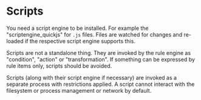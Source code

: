 # Scripts

You need a script engine to be installed.
For example the "scriptengine_quickjs" for `.js` files.
Files are watched for changes and re-loaded if the respective script engine supports this.

Scripts are not a standalone thing.
They are invoked by the rule engine as "condition", "action" or "transformation".
If something can be expressed by rule items only, scripts should be avoided.

Scripts (along with their script engine if necessary) are invoked
as a separate process with restrictions applied.
A script cannot interact with the filesystem or process management or network by default.